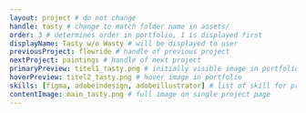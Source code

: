 ```yaml
---
layout: project # do not change
handle: tasty # change to match folder name in assets/
order: 3 # determines order in portfolio, 1 is displayed first
displayName: Tasty w/o Wasty # will be displayed to user
previousProject: flowride # handle of previous project 
nextProject: paintings # handle of next project 
primaryPreview: titel1_tasty.png # initially visible image in portfolio
hoverPreview: titel2_tasty.png # hover image in portfolio
skills: [figma, adobeindesign, adobeillustrator] # list of skill for project. format is [ figma, adobeillustrator, adobephotoshop, adobeindesign, adobexd ]
contentImage: main_tasty.png # full image on single project page
---
```

